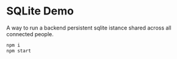 # SQLite Demo

A way to run a backend persistent sqlite istance shared across all connected people.

```sh
npm i
npm start
```
